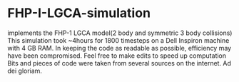 # FHP-I-LGCA-simulation
implements the FHP-1 LGCA model(2 body and symmetric 3 body collisions)
This simulation took ~4hours for 1800 timesteps on a Dell Inspiron machine with 4 GB RAM. 
In keeping the code as readable as possible, efficiency may have been compromised. Feel free to make edits to speed up computation
Bits and pieces of code were taken from several sources on the internet.
Ad dei gloriam.

